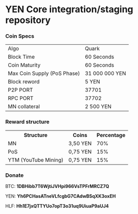 YEN Core integration/staging repository
=====================================

### Coin Specs

<table>
<tr><td>Algo</td><td>Quark</td></tr>
<tr><td>Block Time</td><td>60 Seconds</td></tr>
<tr><td>Coin Maturity</td><td>60 Seconds</td></tr>
<tr><td>Max Coin Supply (PoS Phase)</td><td>31 000 000 YEN</td></tr>
<tr><td>Block reword</td><td>5 YEN</td></tr>
<tr><td>P2P PORT</td><td>37701</td></tr>
<tr><td>RPC PORT</td><td>37702</td></tr>
<tr><td>MN collateral</td><td>2 500 YEN</td></tr>
</table>


### Reward structure

<table>
<th>Structure</th><th>Coins</th><th>Percentage</th>
<tr><td>MN</td><td>3,50 YEN</td><td>70%</td></tr>
<tr><td>PoS</td><td>0,75 YEN</td><td>15%</td></tr>
<tr><td>YTM (YouTube Mining)</td><td>0,75 YEN</td><td>15%</td></tr>
</table>


### Donate
BTC: **1DBHibb7T6WjtiJVHpi966VsTPFrMRCZ7Q**

YEN: **Yh6PCHasATneVLfcgbG7CAdwBSqXK3oxEH**

HLF: **Hh1E7jxQTTYUo7opT3o31uq9UiuaP9aUJ4**


